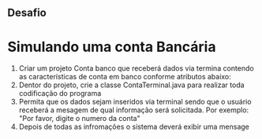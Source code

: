 ## Desafio
# Simulando uma conta Bancária 

<ol> <li>Criar um projeto Conta banco que receberá dados via termina contendo as características de conta em banco conforme atributos abaixo:</li>
<li>Dentor do projeto, crie a classe ContaTerminal.java para realizar toda codificação do programa </li>
<li> Permita que os dados sejam inseridos via terminal sendo que o usuário receberá a mesagem de qual informação será solicitada. Por exemplo: "Por favor, digite o numero da conta"</li>
<li>Depois de todas as infromações o sistema deverá exibir uma mensage</li></ol>